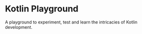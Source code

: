 # Kotlin Playground
A playground to experiment, test and learn the intricacies of Kotlin development.
